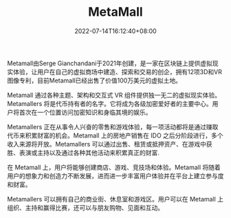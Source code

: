 ﻿---
weight: 
title: "MetaMall"
description: "Metamall由Serge Gianchandani于2021年创建，是一家在区块链上提供虚拟现实体验，让用户在自己的虚拟商场中建造、探索和交易的创企，拥有12项3D和VR图像专利，目前Metamall已经出售了价值100万美元的虚拟土地。"
date: 2022-07-14T16:12:40+08:00
lastmod: 2022-07-14T09:12:40+08:00
draft: false
authors: ["Cindy"]
featuredImage: "613.jpg"
link: "https://metamalls.io/"
tags: ["MetaMall","元宇宙电商"]
categories: ["navigation"]
navigation: ["元宇宙电商"]
lightgallery: true
toc: true
pinned: false
recommend: false
recommend1: false
---
Metamall由Serge Gianchandani于2021年创建，是一家在区块链上提供虚拟现实体验，让用户在自己的虚拟商场中建造、探索和交易的创企，拥有12项3D和VR图像专利，目前Metamall已经出售了价值100万美元的虚拟土地。

Metamall 通过各种主题、架构和交互式 VR 组件提供独一无二的虚拟现实体验。Metamallers 将是代币持有者的名字。它将成为各级加密爱好者的主要中心。用户将首次在一个位置访问加密知识和身临其境的娱乐。

Metamallers 正在从事令人兴奋的零售和游戏体验，每一项活动都将是通过赚取代币来积累财富的机会。Metamall 上的房地产销售在 IDO 之后分阶段进行，多个收入来源将开放。Metamallers 可以通过出售、租赁或抵押资产、在游戏中获胜、表演或主持以及通过各种其他活动来积累真正的财富.

在 Metamall 上，用户将能够创建商店、游戏、竞技场和体验。Metamall 将随着用户的想象力和创造力不断发展，进而进一步丰富用户体验并在平台上建立参与度和财富。

Metamallers 可以拥有自己的商业街、休息室和游戏区。用户可以在 Metamall 上组织、主持和赢得比赛，还可以与朋友购物、见面和互动。